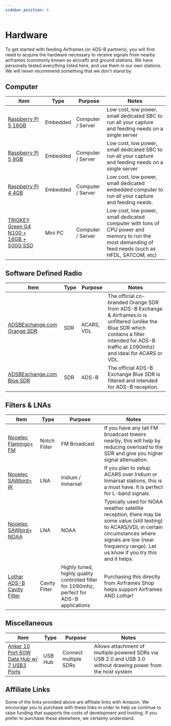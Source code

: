 ```yaml
---
sidebar_position: 4
---
```


# Hardware

To get started with feeding Airframes (or ADS-B partners), you will first need to acquire the hardware necessary to receive signals from nearby
airframes (commonly known as aircraft) and ground stations. We have personally tested everything listed here, and use them in our own stations. We will never recommend something that we don't stand by.

## Computer

| Item | Type | Purpose | Notes |
| ---- | ---- | ------- | ----- |
| [Raspberry Pi 5 16GB](https://www.amazon.com/dp/B0DSPYPKRG?tag=airframes05-20) | Embedded | Computer / Server | Low cost, low power, small dedicated SBC to run all your capture and feeding needs on a single server |
| [Raspberry Pi 5 8GB](https://www.amazon.com/dp/B0CK2FCG1K?tag=airframes05-20) | Embedded | Computer / Server | Low cost, low power, small dedicated SBC to run all your capture and feeding needs on a single server |
| [Raspberry Pi 4 4GB](https://www.amazon.com/dp/B07TC2BK1X?tag=airframes05-20) | Embedded | Computer / Server | Low cost, low power, small dedicated embedded computer to run all your capture and feeding needs. |
| [TRIGKEY Green G4 N100 + 16GB + 500G SSD](https://www.amazon.com/dp/B0CLNTGPM8?tag=airframes05-20) | Mini PC | Computer / Server | Low cost, low power, small dedicated computer with tons of CPU power and memory to run the most demanding of feed needs (such as HFDL, SATCOM, etc) |

## Software Defined Radio

| Item | Type | Purpose | Notes |
| ---- | ---- | ------- | ----- |
| [ADSBExchange.com Orange SDR](https://www.amazon.com/ADSBexchange-com-Orange-R860-RTL2832U-TCXO/dp/B09NJWMY56?&_encoding=UTF8&tag=airframes05-20&linkCode=ur2&linkId=b8c22b69822d02b6f223318844d22d08&camp=1789&creative=9325) | SDR | ACARS, VDL | The official co-branded Orange SDR from ADS-B Exchange &amp; Airframes.io is unfiltered (unlike the Blue SDR which contains a filter intended for ADS-B traffic at 1090mhz) and ideal for ACARS or VDL. |
| [ADSBExchange.com Blue SDR](https://www.amazon.com/ADSBexchange-com-RTL2832U-Antenna-Software-Industrial/dp/B09F2ND4R6?&_encoding=UTF8&tag=airframes05-20&linkCode=ur2&linkId=3f770a9f2aa2cb592f7cd490064b55f7&camp=1789&creative=9325) | SDR | ADS-B | The official ADS-B Exchange Blue SDR is filtered and intended for ADS-B reception. |

## Filters & LNAs

| Item | Type | Purpose | Notes |
| ---- | ---- | ------- | ----- |
| [Nooelec Flamingo+ FM](https://www.amazon.com/Flamingo-FM-Applications-Problematic-SMA-Connected/dp/B07XKY8YKB?&_encoding=UTF8&tag=airframes05-20&linkCode=ur2&linkId=b8c22b69822d02b6f223318844d22d08&camp=1789&creative=9325) | Notch Filter | FM Broadcast | If you have any tall FM broadcast towers nearby, this will help by reducing overload to the SDR and give you higher signal attenuation. |
| [Nooelec SAWbird+ IR](https://www.amazon.com/Nooelec-SAWbird-IR-Ultra-Low-Applications/dp/B07K1LW983?&_encoding=UTF8&tag=airframes05-20&linkCode=ur2&linkId=b8c22b69822d02b6f223318844d22d08&camp=1789&creative=9325) | LNA | Iridium / Inmarsat | If you plan to setup ACARS over Iridium or Inmarsat stations, this is a must have. It is perfect for L-band signals. |
| [Nooelec SAWbird+ NOAA](https://www.amazon.com/Nooelec-SAWbird-NOAA-Ultra-Low-Applications/dp/B07TWPR871?&_encoding=UTF8&tag=airframes05-20&linkCode=ur2&linkId=b8c22b69822d02b6f223318844d22d08&camp=1789&creative=9325) | LNA | NOAA | Typically used for NOAA weather satellite reception, there may be some value (still testing) to ACARS/VDL in certain circumstances where signals are low (near frequency range). Let us know if you try this and it helps. |
| [Lothar ADS-B Cavity Filter](https://shop.airframes.io/products/crowhreidar-filtar-1090-mhz-filter) | Cavity Filter | Highly tuned, highly quality controlled filter for 1090mhz, perfect for ADS-B applications | Purchasing this directly from Airframes Shop helps support Airframes AND Lothar! |

## Miscellaneous

| Item | Type | Purpose | Notes |
| ---- | ---- | ------- | ----- |
| [Anker 10 Port 60W Data Hub w/ 7 USB3 Ports](https://www.amazon.com/Anker-PowerIQ-Charging-MacBook-Surface/dp/B00VDVCQ84?tag=airframes05-20) | USB Hub | Connect multiple SDRs | Allows attachment of multiple powered SDRs via USB 2.0 and USB 3.0 without drawing power from the host system |

## Affiliate Links

Some of the links provided above are affiliate links with Amazon. We encourage you to purchase with these links in order to help us
continue to raise funding that supports the costs of development and hosting. If you prefer to purchase these elsewhere, we certainly understand.
